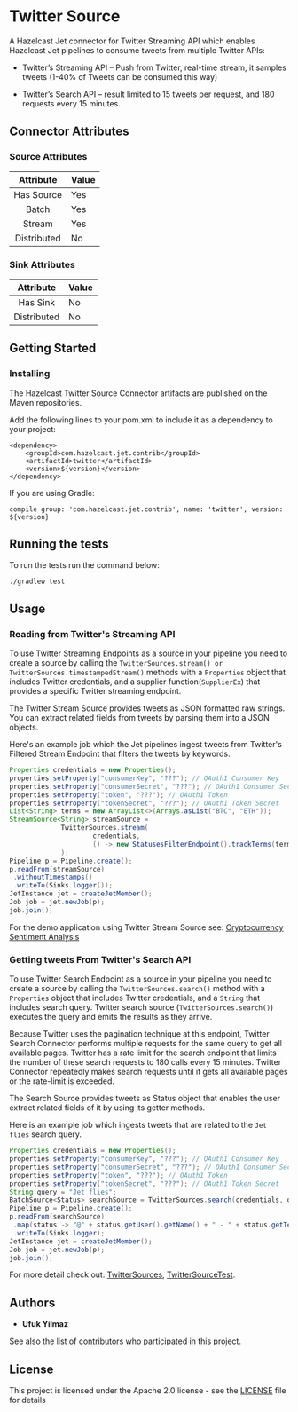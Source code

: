 # Twitter Source

A Hazelcast Jet connector for Twitter Streaming API which 
enables Hazelcast Jet pipelines to consume tweets from 
multiple Twitter APIs:
- Twitter’s Streaming API – Push from Twitter, real-time stream,
 it samples tweets (1-40% of Tweets can be consumed this way)
 
- Twitter’s Search API – result limited to 15 tweets
 per request, and 180 requests every 15 minutes.

## Connector Attributes

### Source Attributes
|  Attribute  | Value |
|:-----------:|-------|
| Has Source  |  Yes  |
| Batch       |  Yes  |
| Stream      |  Yes  |
| Distributed |   No  |

### Sink Attributes
|  Attribute  | Value |
|:-----------:|-------|
| Has Sink    |   No  |
| Distributed |   No  |

## Getting Started

### Installing

The Hazelcast Twitter Source Connector artifacts are published on the Maven repositories.

Add the following lines to your pom.xml to include it as a dependency to your project:

```
<dependency>
    <groupId>com.hazelcast.jet.contrib</groupId>
    <artifactId>twitter</artifactId>
    <version>${version}</version>
</dependency>

```
If you are using Gradle: 
```
compile group: 'com.hazelcast.jet.contrib', name: 'twitter', version: ${version}
```

## Running the tests

To run the tests run the command below: 

```
./gradlew test
```

## Usage

### Reading from Twitter's Streaming API
To use Twitter Streaming Endpoints as a source in your pipeline you need
to create a source by calling the `TwitterSources.stream() or
TwitterSources.timestampedStream()` methods with a `Properties` object
that includes Twitter credentials, and a supplier function(`SupplierEx`)
that provides a specific Twitter streaming endpoint.

The Twitter Stream Source provides tweets as JSON formatted raw strings.
You can extract related fields from tweets by parsing them into a JSON
objects.

Here's an example job which the Jet pipelines ingest tweets from
Twitter's Filtered Stream Endpoint that filters the tweets by keywords.
```java
Properties credentials = new Properties();
properties.setProperty("consumerKey", "???"); // OAuth1 Consumer Key
properties.setProperty("consumerSecret", "???"); // OAuth1 Consumer Secret
properties.setProperty("token", "???"); // OAuth1 Token
properties.setProperty("tokenSecret", "???"); // OAuth1 Token Secret
List<String> terms = new ArrayList<>(Arrays.asList("BTC", "ETH"));
StreamSource<String> streamSource =
             TwitterSources.stream(
                     credentials,
                     () -> new StatusesFilterEndpoint().trackTerms(terms)
             );
Pipeline p = Pipeline.create();
p.readFrom(streamSource)
 .withoutTimestamps()
 .writeTo(Sinks.logger());
JetInstance jet = createJetMember();
Job job = jet.newJob(p);
job.join();
```

For the demo application using Twitter Stream Source see:
[Cryptocurrency Sentiment Analysis](https://github.com/hazelcast/hazelcast-jet-demos/tree/master/cryptocurrency-sentiment-analysis/)

### Getting tweets From Twitter's Search API

To use Twitter Search Endpoint as a source in your pipeline you need to
create a source by calling the `TwitterSources.search()` method with a
`Properties` object that includes Twitter credentials, and a `String`
that includes search query. Twitter search source (`TwitterSources.search()`)
executes the query and emits the results as they arrive.

Because Twitter uses the pagination technique at this endpoint, Twitter Search
Connector performs multiple requests for the same query to get all available
pages. Twitter has a rate limit for the search endpoint that limits the number
of these search requests to 180 calls every 15 minutes. Twitter Connector
repeatedly makes search requests until it gets all available pages or the
rate-limit is exceeded.

The Search Source provides tweets as Status object that enables the user extract
related fields of it by using its getter methods.

Here is an example job which ingests tweets that are related to the `Jet flies`
search query.

```java
Properties credentials = new Properties();
properties.setProperty("consumerKey", "???"); // OAuth1 Consumer Key
properties.setProperty("consumerSecret", "???"); // OAuth1 Consumer Secret
properties.setProperty("token", "???"); // OAuth1 Token
properties.setProperty("tokenSecret", "???"); // OAuth1 Token Secret
String query = "Jet flies";
BatchSource<Status> searchSource = TwitterSources.search(credentials, query);
Pipeline p = Pipeline.create();
p.readFrom(searchSource)
 .map(status -> "@" + status.getUser().getName() + " - " + status.getText())
 .writeTo(Sinks.logger);
JetInstance jet = createJetMember();
Job job = jet.newJob(p);
job.join(); 
```

For more detail check out:
[TwitterSources](src/main/java/com/hazelcast/jet/contrib/twitter/TwitterSources.java),
[TwitterSourceTest](src/test/java/com/hazelcast/jet/contrib/twitter/TwitterSourceTest.java).


## Authors

* **Ufuk Yilmaz**

See also the list of [contributors](https://github.com/hazelcast/hazelcast-jet-contrib/graphs/contributors) 
who participated in this project.

## License

This project is licensed under the Apache 2.0 license - see the [LICENSE](LICENSE) 
file for details
